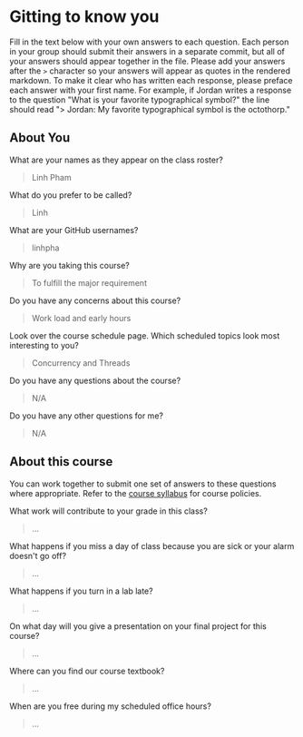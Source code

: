 # Gitting to know you
Fill in the text below with your own answers to each question. Each person in your group should submit their answers in a separate commit, but all of your answers should appear together in the file. Please add your answers after the `>` character so your answers will appear as quotes in the rendered markdown. To make it clear who has written each response, please preface each answer with your first name. For example, if Jordan writes a response to the question "What is your favorite typographical symbol?" the line should read "> Jordan: My favorite typographical symbol is the octothorp." 

## About You
What are your names as they appear on the class roster?
> Linh Pham

What do you prefer to be called?
> Linh

What are your GitHub usernames?
> linhpha

Why are you taking this course?
> To fulfill the major requirement

Do you have any concerns about this course?
> Work load and early hours

Look over the course schedule page. Which scheduled topics look most interesting to you?
> Concurrency and Threads

Do you have any questions about the course?
> N/A

Do you have any other questions for me?
> N/A

## About this course
You can work together to submit one set of answers to these questions where appropriate. Refer to the [course syllabus](http://www.cs.grinnell.edu/~curtsinger/teaching/2018S/CSC213/syllabus/) for course policies.

What work will contribute to your grade in this class?
> ...

What happens if you miss a day of class because you are sick or your alarm doesn't go off?
> ...

What happens if you turn in a lab late?
> ...

On what day will you give a presentation on your final project for this course?
> ...

Where can you find our course textbook?
> ...

When are you free during my scheduled office hours?
> ...

